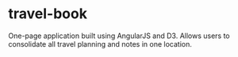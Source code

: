travel-book
===========

One-page application built using AngularJS and D3.  Allows users to consolidate all travel planning and notes in one location.
